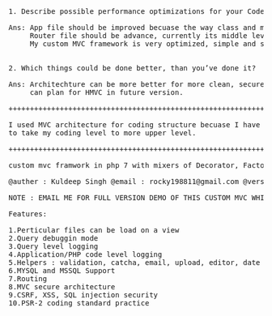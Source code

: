 <pre>
1. Describe possible performance optimizations for your Code.

Ans: App file should be improved becuase the way class and methods are getting include can be more clean & easy.
     Router file should be advance, currently its middle level.
	 My custom MVC framework is very optimized, simple and secured but can plan it to make that more secure.
	

2. Which things could be done better, than you’ve done it?

Ans: Architechture can be more better for more clean, secure and optimized code.
     can plan for HMVC in future version.
	 
+++++++++++++++++++++++++++++++++++++++++++++++++++++++++++++++++++++++++++++++++++++++++++++++++++
	 
I used MVC architecture for coding structure becuase I have experience in many MVC framework and I tried to develope my own custom MVC framework
to take my coding level to more upper level.

+++++++++++++++++++++++++++++++++++++++++++++++++++++++++++++++++++++++++++++++++++++++++++++++++++

custom mvc framwork in php 7 with mixers of Decorator, Factory and Singleton design patterns | suport of mysql and mssql databases.

@auther : Kuldeep Singh @email : rocky198811@gmail.com @version : 1.0

NOTE : EMAIL ME FOR FULL VERSION DEMO OF THIS CUSTOM MVC WHICH HAVE LOT OF FEATURES

Features:

1.Perticular files can be load on a view
2.Query debuggin mode
3.Query level logging
4.Application/PHP code level logging
5.Helpers : validation, catcha, email, upload, editor, date picker,
6.MYSQL and MSSQL Support
7.Routing
8.MVC secure architecture
9.CSRF, XSS, SQL injection security
10.PSR-2 coding standard practice
</pre>

